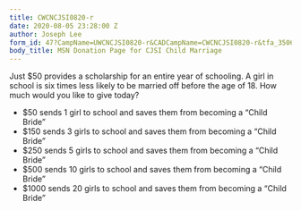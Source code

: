 ```yaml
---
title: CWCNCJSI0820-r
date: 2020-08-05 23:28:00 Z
author: Joseph Lee
form_id: 47?CampName=UWCNCJSI0820-r&CADCampName=CWCNCJSI0820-r&tfa_3506=Canada&tfa_1244=ChildMarriage
body_title: MSN Donation Page for CJSI Child Marriage
---
```


Just $50 provides a scholarship for an entire year of schooling. A girl in school is six times less likely to be married off before the age of 18. How much would you like to give today?

* $50 sends 1 girl to school and saves them from becoming a “Child Bride”
* $150 sends 3 girls to school and saves them from becoming a “Child Bride”
* $250 sends 5 girls to school and saves them from becoming a “Child Bride”
* $500 sends 10 girls to school and saves them from becoming a “Child Bride”
* $1000 sends 20 girls to school and saves them from becoming a “Child Bride”
